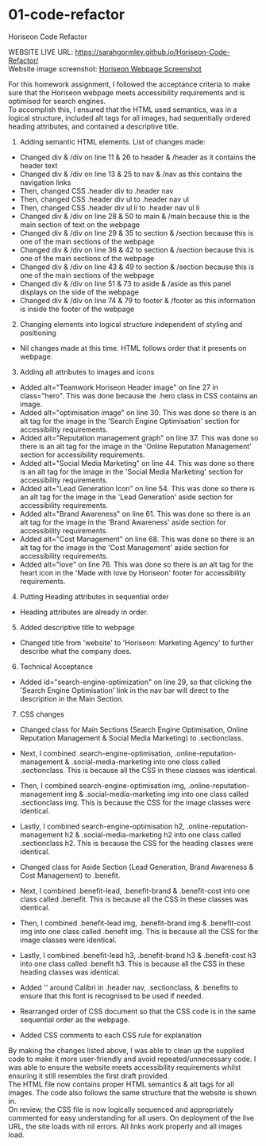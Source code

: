 # 01-code-refactor
Horiseon Code Refactor

WEBSITE LIVE URL: https://sarahgormley.github.io/Horiseon-Code-Refactor/  
Website image screenshot: [Horiseon Webpage Screenshot](./images/webpage-screenshot.png)

For this homework assignment, I followed the acceptance criteria to make sure that the Horiseon webpage meets accessibility requirements and is optimised for search engines.  
To accomplish this, I ensured that the HTML used semantics, was in a logical structure, included alt tags for all images, had sequentially ordered heading attributes, and contained a descriptive title.  

1. Adding semantic HTML elements. 
List of changes made: 
- Changed div & /div on line 11 & 26 to header & /header  as it contains the header text
- Changed div & /div on line 13 & 25 to nav & /nav as this contains the navigation links
- Then, changed CSS .header div to .header nav
- Then, changed CSS .header div ul to .header nav ul
- Then, changed CSS .header div ul li to .header nav ul li
- Changed div & /div on line 28 & 50 to main & /main because this is the main section of text on the webpage
- Changed div & /div on line 29 & 35 to section & /section because this is one of the main sections of the webpage
- Changed div & /div on line 36 & 42 to section & /section because this is one of the main sections of the webpage
- Changed div & /div on line 43 & 49 to section & /section because this is one of the main sections of the webpage
- Changed div & /div on line 51 & 73 to aside & /aside as this panel displays on the side of the webpage
- Changed div & /div on line 74 & 79 to footer & /footer as this information is inside the footer of the webpage

2. Changing elements into logical structure independent of styling and positioning
- Nil changes made at this time. HTML follows order that it presents on webpage.

3. Adding alt attributes to images and icons
- Added alt="Teamwork Horiseon Header image" on line 27 in class="hero". This was done because the .hero class in CSS contains an image. 
- Added alt="optimisation image" on line 30. This was done so there is an alt tag for the image in the 'Search Engine Optimisation' section for accessibility requirements. 
- Added alt="Reputation management graph" on line 37. This was done so there is an alt tag for the image in the 'Online Reputation Management' section for accessibility requirements. 
- Added alt="Social Media Marketing" on line 44. This was done so there is an alt tag for the image in the 'Social Media Marketing' section for accessibility requirements. 
- Added alt="Lead Generation Icon" on line 54. This was done so there is an alt tag for the image in the 'Lead Generation' aside section for accessibility requirements. 
- Added alt="Brand Awareness" on line 61. This was done so there is an alt tag for the image in the 'Brand Awareness' aside section for accessibility requirements. 
- Added alt="Cost Management" on line 68. This was done so there is an alt tag for the image in the 'Cost Management' aside section for accessibility requirements. 
- Added alt="love" on line 76. This was done so there is an alt tag for the heart icon in the 'Made with love by Horiseon' footer for accessibility requirements. 

4. Putting Heading attributes in sequential order
- Heading attributes are already in order.

5. Added descriptive title to webpage
- Changed title from 'website' to 'Horiseon: Marketing Agency' to further describe what the company does. 

6. Technical Acceptance
- Added id="search-engine-optimization" on line 29, so that clicking the 'Search Engine Optimisation' link in the nav bar will direct to the description in the Main Section.

7. CSS changes
- Changed class for Main Sections (Search Engine Optimisation, Online Reputation Management & Social Media Marketing) to .sectionclass. 
- Next, I combined .search-engine-optimisation, .online-reputation-management & .social-media-marketing into one class called .sectionclass. This is because all the CSS in these classes was identical. 
- Then, I combined search-engine-optimisation img, .online-reputation-management img & .social-media-marketing img into one class called .sectionclass img. This is because the CSS for the image classes were identical. 
- Lastly, I combined search-engine-optimisation h2, .online-reputation-management h2 & .social-media-marketing h2 into one class called .sectionclass h2. This is because the CSS for the heading classes were identical. 

- Changed class for Aside Section (Lead Generation, Brand Awareness & Cost Management) to .benefit. 
- Next, I combined .benefit-lead, .benefit-brand & .benefit-cost into one class called .benefit. This is because all the CSS in these classes was identical. 
- Then, I combined .benefit-lead img, .benefit-brand img & .benefit-cost img into one class called .benefit img. This is because all the CSS for the image classes were identical. 
- Lastly,  I combined .benefit-lead h3, .benefit-brand h3 & .benefit-cost h3 into one class called .benefit h3. This is because all the CSS in these heading classes was identical. 

- Added '' around Calibri in .header nav, .sectionclass, & .benefits to ensure that this font is recognised to be used if needed. 
- Rearranged order of CSS document so that the CSS code is in the same sequential order as the webpage. 
- Added CSS comments to each CSS rule for explanation

By making the changes listed above, I was able to clean up the supplied code to make it more user-friendly and avoid repeated/unnecessary code. I was able to ensure the website meets accessibility requirements whilst ensuring it still resembles the first draft provided.  
The HTML file now contains proper HTML semantics & alt tags for all images. The code also follows the same structure that the website is shown in.   
On review, the CSS file is now logically sequenced and appropriately commented for easy understanding for all users. 
On deployment of the live URL, the site loads with nil errors. All links work properly and all images load. 

